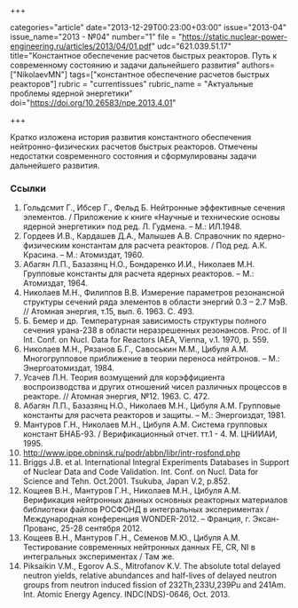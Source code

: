 +++

categories="article"
date="2013-12-29T00:23:00+03:00"
issue="2013-04"
issue_name="2013 - №04"
number="1"
file = "https://static.nuclear-power-engineering.ru/articles/2013/04/01.pdf"
udc="621.039.51.17"
title="Константное обеспечение расчетов быстрых реакторов. Путь к современному состоянию и задачи дальнейшего развития"
authors=["NikolaevMN"]
tags=["константное обеспечение расчетов быстрых реакторов"]
rubric = "сurrentissues"
rubric_name = "Актуальные проблемы ядерной энергетики"
doi="https://doi.org/10.26583/npe.2013.4.01"

+++

Кратко изложена история развития константного обеспечения нейтронно-физических расчетов быстрых реакторов. Отмечены недостатки современного состояния и сформулированы задачи дальнейшего развития.

### Ссылки

1. Гольдсмит Г., Ибсер Г., Фельд Б. Нейтронные эффективные сечения элементов. / Приложение к книге «Научные и технические основы ядерной энергетики» под ред. Л. Гудмена. – М.: ИЛ.1948.
2. Гордеев И.В., Кардашев Д.А., Малышев А.В. Справочник по ядерно-физическим константам для расчета реакторов. / Под ред. А.К. Красина. – М.: Атомиздат, 1960.
3. Абагян Л.П., Базазянц Н.О., Бондаренко И.И., Николаев М.Н. Групповые константы для расчета ядерных реакторов. – М.: Атомиздат, 1964.
4. Николаев М.Н., Филиппов В.В. Измерение параметров резонансной структуры сечений ряда элементов в области энергий 0.3 – 2.7 МэВ. // Атомная энергия, т.15, вып. 6. 1963. С. 493.
5. Б. Бемер и др. Температурная зависимость структуры полного сечения урана-238 в области неразрешенных резонансов. Proc. of II Int. Conf. on Nucl. Data for Reactors IAEA, Vienna, v.1. 1970, p. 559.
6. Николаев М.Н., Рязанов Б.Г., Савоськин М.М., Цибуля А.М. Многогрупповое приближение в теории переноса нейтронов. – М.: Энергоатомиздат, 1984.
7. Усачев Л.Н. Теория возмущений для корэффициента воспроизводства и других отношений чисел различных процессов в реакторе. // Атомная энергия, №12. 1963. С. 472.
8. Абагян Л.П., Базазянц Н.О., Николаев М.Н., Цибуля А.М. Групповые константы для расчета реакторов и защиты. – М.: Энергоиздат, 1981.
9. Мантуров Г.Н., Николаев М.Н., Цибуля А.М. Система групповых констант БНАБ-93. / Верификационный отчет. тт.1 - 4. М. ЦНИИАИ, 1995.
10. http://www.ippe.obninsk.ru/podr/abbn/libr/intr-rosfond.php
11. Briggs J.B. et al. International Integral Experiments Databases in Support of Nuclear Data and Code Validation. Int. Conf. on Nucl. Data for Science and Tehn. Oct.2001. Tsukuba, Japan V.2, p.852.
12. Кощеев В.Н., Мантуров Г.Н., Николаев М.Н., Цибуля А.М. Верификация нейтронных данных основных реакторных материалов библиотеки файлов РОСФОНД в интегральных экспериментах / Международная конференция WONDER-2012. – Франция, г. Эксан-Прованс, 25-28 сентября 2012.
13. Кощеев В.Н., Мантуров Г.Н., Семенов М.Ю., Цибуля А.М. Тестирование современных нейтронных данных FE, CR, NI в интегральных экспериментах / Там же.
14. Piksaikin V.M., Egorov A.S., Mitrofanov K.V. The absolute total delayed neutron yields, relative abundances and half-lives of delayed neutron groups from neutron induced fission of 232Th,233U,239Pu and 241Am. Int. Atomic Energy Agency. INDC(NDS)-0646, Oсt. 2013.
